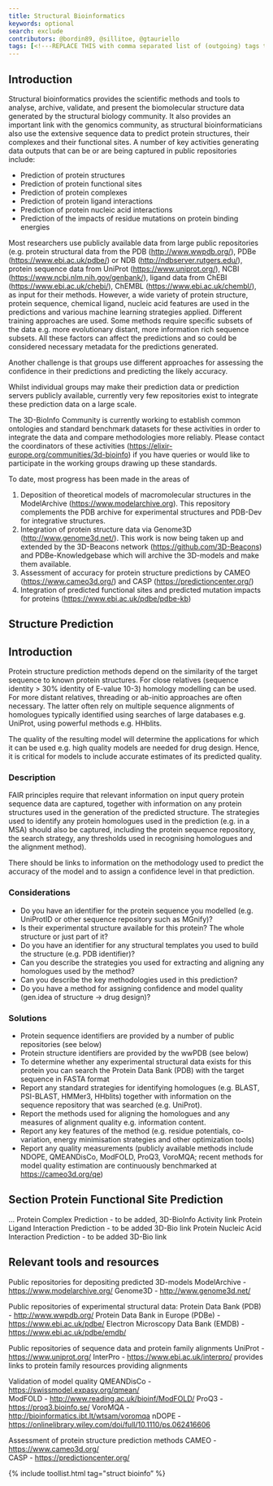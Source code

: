 ```yaml
---
title: Structural Bioinformatics
keywords: optional
search: exclude
contributors: @bordin89, @sillitoe, @gtauriello
tags: [<!---REPLACE THIS with comma separated list of (outgoing) tags to other pages related to this page--->]
---
```


## Introduction

Structural bioinformatics provides the scientific methods and tools to analyse, archive, validate, and present the biomolecular structure data generated by the structural biology community. It also provides an important link with the genomics community, as structural bioinformaticians also use the extensive sequence data to predict protein structures, their complexes and their functional sites. A number of key activities generating data outputs that can be or are being captured in public repositories include:

-	Prediction of protein structures
-	Prediction of protein functional sites
-	Prediction of protein complexes
-	Prediction of protein ligand interactions
-	Prediction of protein nucleic acid interactions
-	Prediction of the impacts of residue mutations on protein binding energies

Most researchers use publicly available data from large public repositories (e.g. protein structural data from the PDB (http://www.wwpdb.org/), PDBe (https://www.ebi.ac.uk/pdbe/) or NDB (http://ndbserver.rutgers.edu/), protein sequence data from UniProt (https://www.uniprot.org/), NCBI (https://www.ncbi.nlm.nih.gov/genbank/), ligand data from ChEBI (https://www.ebi.ac.uk/chebi/), ChEMBL (https://www.ebi.ac.uk/chembl/),  as input for their methods. However, a wide variety of protein structure, protein sequence, chemical ligand, nucleic acid features are used in the predictions and various machine learning strategies applied. Different training approaches are used. Some methods require specific subsets of the data e.g. more evolutionary distant, more information rich sequence subsets. All these factors can affect the predictions and so could be considered necessary metadata for the predictions generated.

Another challenge is that groups use different approaches for assessing the confidence in their predictions and predicting the likely accuracy.    

Whilst individual groups may make their prediction data or prediction servers publicly available, currently very few repositories exist to integrate these prediction data on a large scale.

The 3D-BioInfo Community is currently working to establish common ontologies and standard benchmark datasets for these activities in order to integrate the data and compare methodologies more reliably. Please contact the coordinators of these activities (https://elixir-europe.org/communities/3d-bioinfo) if you have queries or would like to participate in the working groups drawing up these standards.

To date, most progress has been made in the areas of
1.	Deposition of theoretical models of macromolecular structures in the ModelArchive (https://www.modelarchive.org). This repository complements the PDB archive for experimental structures and PDB-Dev for integrative structures.
2.	Integration of protein structure data via Genome3D (http://www.genome3d.net/). This work is now being taken up and extended by the 3D-Beacons network (https://github.com/3D-Beacons) and PDBe-Knowledgebase which will archive the 3D-models and make them available.
3.	Assessment of accuracy for protein structure predictions by CAMEO (https://www.cameo3d.org/) and CASP (https://predictioncenter.org/)
4.	Integration of predicted functional sites and predicted mutation impacts for proteins (https://www.ebi.ac.uk/pdbe/pdbe-kb) 

## Structure Prediction

## Introduction
 
Protein structure prediction methods depend on the similarity of the target sequence to known protein structures. For close relatives (sequence identity > 30% identity of E-value 10-3) homology modelling can be used. For more distant relatives, threading or ab-initio approaches are often necessary. The latter often rely on multiple sequence alignments of homologues typically identified using searches of large databases e.g. UniProt, using powerful methods e.g. HHblits.

The quality of the resulting model will determine the applications for which it can be used e.g. high quality models are needed for drug design. Hence, it is critical for models to include accurate estimates of its predicted quality. 

### Description

FAIR principles require that relevant information on input query protein sequence data are captured, together with information on any protein structures used in the generation of the predicted structure. The strategies used to identify any protein homologues used in the prediction (e.g. in a MSA) should also be captured, including the protein sequence repository, the search strategy, any thresholds used in recognising homologues and the alignment method).

There should be links to information on the methodology used to predict the accuracy of the model and to assign a confidence level in that prediction.   

### Considerations <!--- (optional) --->

- Do you have an identifier for the protein sequence you modelled (e.g. UniProtID or other sequence repository such as MGnify)?
- Is their experimental structure available for this protein? The whole structure or just part of it? 
- Do you have an identifier for any structural templates you used to build the structure (e.g. PDB identifier)?
- Can you describe the strategies you used for extracting and aligning any homologues used by the method? 
- Can you describe the key methodologies used in this prediction?
- Do you have a method for assigning confidence and model quality (gen.idea of structure -> drug design)?


### Solutions

- Protein sequence identifiers are provided by a number of public repositories (see below)
- Protein structure identifiers are provided by the wwPDB (see below)
- To determine whether any experimental structural data exists for this protein you can search the Protein Data Bank (PDB) with the target sequence in FASTA format
- Report any standard strategies for identifying homologues (e.g. BLAST, PSI-BLAST, HMMer3, HHblits) together with information on the sequence repository that was searched (e.g. UniProt). 
- Report the methods used for aligning the homologues and any measures of alignment quality e.g. information content. 
- Report any key features of the method (e.g. residue potentials, co-variation, energy minimisation strategies and other optimization tools)
- Report any quality measurements (publicly available methods include NDOPE, QMEANDisCo, ModFOLD, ProQ3, VoroMQA; recent methods for model quality estimation are continuously benchmarked at https://cameo3d.org/qe)

## Section Protein Functional Site Prediction

…
Protein Complex Prediction - to be added, 3D-BioInfo Activity link
Protein Ligand Interaction Prediction - to be added 3D-Bio link
Protein Nucleic Acid Interaction Prediction - to be added 3D-Bio link

## Relevant tools and resources  

Public repositories for depositing predicted 3D-models
ModelArchive - https://www.modelarchive.org/ 
Genome3D - http://www.genome3d.net/ 

Public repositories of experimental structural data: 
Protein Data Bank (PDB) - http://www.wwpdb.org/ 
Protein Data Bank in Europe (PDBe) - https://www.ebi.ac.uk/pdbe/ 
Electron Microscopy Data Bank (EMDB) - https://www.ebi.ac.uk/pdbe/emdb/ 

Public repositories of sequence data and protein family alignments
UniProt - https://www.uniprot.org/ 
InterPro - https://www.ebi.ac.uk/interpro/  provides links to protein family resources providing alignments

Validation of model quality 
QMEANDisCo - https://swissmodel.expasy.org/qmean/  
ModFOLD - http://www.reading.ac.uk/bioinf/ModFOLD/ 
ProQ3 - https://proq3.bioinfo.se/ 
VoroMQA - http://bioinformatics.ibt.lt/wtsam/voromqa 
nDOPE - https://onlinelibrary.wiley.com/doi/full/10.1110/ps.062416606 

Assessment of protein structure prediction methods
CAMEO - https://www.cameo3d.org/  
CASP - https://predictioncenter.org/ 




{% include toollist.html tag="struct bioinfo” %}

